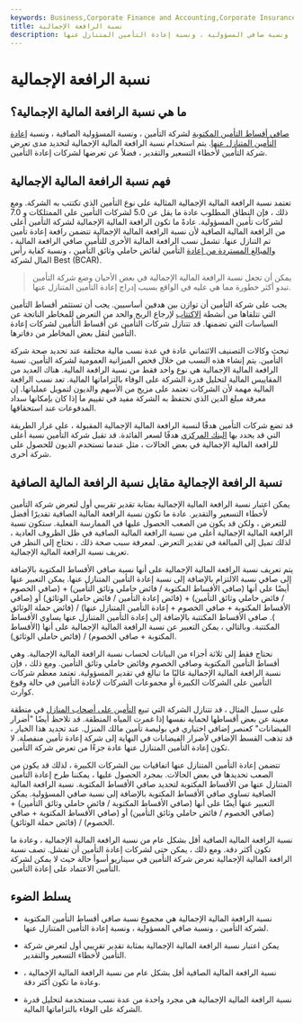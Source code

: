 ```yaml
---
keywords: Business,Corporate Finance and Accounting,Corporate Insurance
title: نسبة الرافعة الإجمالية
description: نسبة إجمالي الرافعة المالية هي مجموع صافي أقساط التأمين المكتوبة لشركة التأمين ، ونسبة صافي المسؤولية ، ونسبة إعادة التأمين المتنازل عنها.
---
```


# نسبة الرافعة الإجمالية
## ما هي نسبة الرافعة المالية الإجمالية؟

[صافي أقساط التأمين المكتوبة](/net-premiums-written) لشركة التأمين ، ونسبة المسؤولية الصافية ، ونسبة [إعادة التأمين المتنازل عنها](/ceded-reinsurance-leverage). يتم استخدام نسبة الرافعة المالية الإجمالية لتحديد مدى تعرض شركة التأمين لأخطاء التسعير والتقدير ، فضلاً عن تعرضها لشركات إعادة التأمين.

## فهم نسبة الرافعة المالية الإجمالية

تعتمد نسبة الرافعة المالية الإجمالية المثالية على نوع التأمين الذي تكتتب به الشركة. ومع ذلك ، فإن النطاق المطلوب عادة ما يقل عن 5.0 لشركات التأمين على الممتلكات و 7.0 لشركات تأمين المسؤولية. عادةً ما تكون الرافعة المالية الإجمالية لشركة التأمين أعلى من الرافعة المالية الصافية لأن نسبة الرافعة المالية الإجمالية تتضمن رافعة إعادة تأمين تم التنازل عنها. تشمل نسب الرافعة المالية الأخرى للتأمين صافي الرافعة المالية ، [والمبالغ المستردة من إعادة](/reinsurance-recoverables) التأمين لفائض حاملي وثائق التأمين ، ونسبة كفاية رأس المال لشركة Best (BCAR).

> يمكن أن تجعل نسبة الرافعة المالية الإجمالية في بعض الأحيان وضع شركة التأمين تبدو أكثر خطورة مما هي عليه في الواقع بسبب إدراج إعادة التأمين المتنازل عنها.

>

يجب على شركة التأمين أن توازن بين هدفين أساسيين. يجب أن تستثمر أقساط التأمين التي تتلقاها من أنشطة [الاكتتاب](/underwriting) لإرجاع الربح والحد من التعرض للمخاطر الناتجة عن السياسات التي تضمنها. قد تتنازل شركات التأمين عن أقساط التأمين لشركات إعادة التأمين لنقل بعض المخاطر من دفاترها.

تبحث وكالات التصنيف الائتماني عادة في عدة نسب مالية مختلفة عند تحديد صحة شركة التأمين. يتم إنشاء هذه النسب من خلال فحص الميزانية العمومية لشركة التأمين. نسبة الرافعة المالية الإجمالية هي نوع واحد فقط من نسبة الرافعة المالية. هناك العديد من المقاييس المالية لتحليل قدرة الشركة على الوفاء بالتزاماتها المالية. تعد نسب الرافعة المالية مهمة لأن الشركات تعتمد على مزيج من الأسهم والديون لتمويل عملياتها. إن معرفة مبلغ الدين الذي تحتفظ به الشركة مفيد في تقييم ما إذا كان بإمكانها سداد المدفوعات عند استحقاقها.

قد تضع شركات التأمين هدفًا لنسبة الرافعة المالية الإجمالية المقبولة ، على غرار الطريقة التي قد يحدد بها [البنك المركزي](/centralbank) هدفًا لسعر الفائدة. قد تقبل شركة التأمين نسبة أعلى للرافعة المالية الإجمالية في بعض الحالات ، مثل عندما تستخدم الديون للحصول على شركة أخرى.

## نسبة الرافعة الإجمالية مقابل نسبة الرافعة المالية الصافية

يمكن اعتبار نسبة الرافعة المالية الإجمالية بمثابة تقدير تقريبي أول لتعرض شركة التأمين لأخطاء التسعير والتقدير. عادة ما تكون نسبة الرافعة المالية الصافية تقديرًا أفضل للتعرض ، ولكن قد يكون من الصعب الحصول عليها في الممارسة الفعلية. ستكون نسبة الرافعة المالية الإجمالية أعلى من نسبة الرافعة المالية الصافية في ظل الظروف العادية ، لذلك تميل إلى المبالغة في تقدير التعرض. لمعرفة سبب صحة ذلك ، نحتاج إلى النظر في تعريف نسبة الرافعة المالية الإجمالية.

يتم تعريف نسبة الرافعة المالية الإجمالية على أنها نسبة صافي الأقساط المكتوبة بالإضافة إلى صافي نسبة الالتزام بالإضافة إلى نسبة إعادة التأمين المتنازل عنها. يمكن التعبير عنها أيضًا على أنها (صافي الأقساط المكتوبة / فائض حاملي وثائق التأمين) + (صافي الخصوم / فائض حاملي وثائق التأمين) + (فائض إعادة التأمين / فائض حاملي الوثائق) أو (صافي الأقساط المكتوبة + صافي الخصوم + إعادة التأمين المتنازل عنها) / (فائض حملة الوثائق ). صافي الأقساط المكتتبة بالإضافة إلى إعادة التأمين المتنازل عنها يساوي الأقساط المكتتبة. وبالتالي ، يمكن التعبير عن نسبة الرافعة المالية الإجمالية على أنها (الأقساط المكتوبة + صافي الخصوم) / (فائض حاملي الوثائق).

نحتاج فقط إلى ثلاثة أجزاء من البيانات لحساب نسبة الرافعة المالية الإجمالية. وهي أقساط التأمين المكتوبة وصافي الخصوم وفائض حاملي وثائق التأمين. ومع ذلك ، فإن نسبة الرافعة المالية الإجمالية غالبًا ما تبالغ في تقدير المسؤولية. تعتمد معظم شركات التأمين على الشركات الكبيرة أو مجموعات الشركات لإعادة التأمين في حالة وقوع كوارث.

على سبيل المثال ، قد تتنازل الشركة التي تبيع [التأمين على أصحاب المنازل](/homeowners-insurance) في منطقة معينة عن بعض أقساطها لحماية نفسها إذا غمرت المياه المنطقة. قد تلاحظ أيضًا "أضرار الفيضانات" كعنصر إضافي اختياري في بوليصة تأمين مالك المنزل. عند تحديد هذا الخيار ، قد تذهب القسط الإضافي لأضرار الفيضانات في النهاية إلى شركة إعادة تأمين منفصلة. لا تكون إعادة التأمين المتنازل عنها عادة جزءًا من تعرض شركة التأمين.

تتضمن إعادة التأمين المتنازل عنها اتفاقيات بين الشركات الكبيرة ، لذلك قد يكون من الصعب تحديدها في بعض الحالات. بمجرد الحصول عليها ، يمكننا طرح إعادة التأمين المتنازل عنها من الأقساط المكتوبة لتحديد صافي الأقساط المكتوبة. نسبة الرافعة المالية الصافية تساوي صافي الأقساط المكتوبة بالإضافة إلى نسبة صافي المسؤولية. يمكن التعبير عنها أيضًا على أنها (صافي الأقساط المكتوبة / فائض حاملي وثائق التأمين) + (صافي الخصوم / فائض حاملي وثائق التأمين) أو (صافي الأقساط المكتوبة + صافي الخصوم) / (فائض حملة الوثائق).

نسبة الرافعة المالية الصافية أقل بشكل عام من نسبة الرافعة المالية الإجمالية ، وعادة ما تكون أكثر دقة. ومع ذلك ، يمكن حتى لشركات إعادة التأمين أن تفشل. تصف نسبة الرافعة المالية الإجمالية تعرض شركة التأمين في سيناريو أسوأ حالة حيث لا يمكن لشركة التأمين الاعتماد على إعادة التأمين.

## يسلط الضوء

- نسبة الرافعة المالية الإجمالية هي مجموع نسبة صافي أقساط التأمين المكتوبة لشركة التأمين ، ونسبة صافي المسؤولية ، ونسبة إعادة التأمين المتنازل عنها.

- يمكن اعتبار نسبة الرافعة المالية الإجمالية بمثابة تقدير تقريبي أول لتعرض شركة التأمين لأخطاء التسعير والتقدير.

- نسبة الرافعة المالية الصافية أقل بشكل عام من نسبة الرافعة المالية الإجمالية ، وعادة ما تكون أكثر دقة.

- نسبة الرافعة المالية الإجمالية هي مجرد واحدة من عدة نسب مستخدمة لتحليل قدرة الشركة على الوفاء بالتزاماتها المالية.

